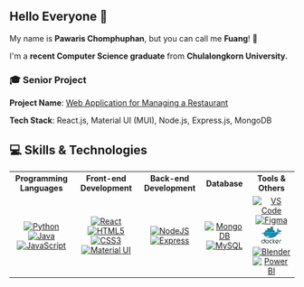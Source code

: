 ## Hello Everyone 👋 
My name is **Pawaris Chomphuphan**, but you can call me **Fuang**! 🥰

I'm a **recent Computer Science graduate** from **Chulalongkorn University.**

### 🎓 Senior Project  
**Project Name**: [Web Application for Managing a Restaurant](https://github.com/oofaungoo/Web-Application-for-Managing-a-Restaurant)

**Tech Stack**: React.js, Material UI (MUI), Node.js, Express.js, MongoDB

## 💻 Skills & Technologies
<table>
  <tr>
    <th>Programming Languages</th>
    <th>Front-end Development</th>
    <th>Back-end Development</th>
    <th>Database</th>
    <th>Tools & Others</th>
  </tr>
  <tr>
    <td align="center">
      <a href="https://www.python.org/" target="_blank"><img src="https://raw.githubusercontent.com/danielcranney/readme-generator/main/public/icons/skills/python-colored.svg" width="36" alt="Python" /></a>
      <a href="https://www.oracle.com/java/" target="_blank"><img src="https://raw.githubusercontent.com/danielcranney/readme-generator/main/public/icons/skills/java-colored.svg" width="36" alt="Java" /></a>
      <a href="https://developer.mozilla.org/en-US/docs/Web/JavaScript" target="_blank"><img src="https://raw.githubusercontent.com/danielcranney/readme-generator/main/public/icons/skills/javascript-colored.svg" width="36" alt="JavaScript" /></a>
    </td>
    <td align="center">
      <a href="https://reactjs.org/" target="_blank"><img src="https://raw.githubusercontent.com/danielcranney/readme-generator/main/public/icons/skills/react-colored.svg" width="36" alt="React" /></a>
      <a href="https://developer.mozilla.org/en-US/docs/Glossary/HTML5" target="_blank"><img src="https://raw.githubusercontent.com/danielcranney/readme-generator/main/public/icons/skills/html5-colored.svg" width="36" alt="HTML5" /></a>
      <a href="https://www.w3.org/TR/CSS/#css" target="_blank"><img src="https://raw.githubusercontent.com/danielcranney/readme-generator/main/public/icons/skills/css3-colored.svg" width="36" alt="CSS3" /></a>
      <a href="https://mui.com/" target="_blank"><img src="https://raw.githubusercontent.com/danielcranney/readme-generator/main/public/icons/skills/materialui-colored.svg" width="36" alt="Material UI" /></a>
    </td>
    <td align="center">
      <a href="https://nodejs.org/en/" target="_blank"><img src="https://raw.githubusercontent.com/danielcranney/readme-generator/main/public/icons/skills/nodejs-colored.svg" width="36" alt="NodeJS" /></a>
      <a href="https://expressjs.com/" target="_blank"><img src="https://raw.githubusercontent.com/danielcranney/readme-generator/main/public/icons/skills/express-colored.svg" width="36" alt="Express" /></a>
    </td>
    <td align="center">
      <a href="https://www.mongodb.com/" target="_blank"><img src="https://raw.githubusercontent.com/danielcranney/readme-generator/main/public/icons/skills/mongodb-colored.svg" width="36" alt="MongoDB" /></a>
      <a href="https://www.mysql.com/" target="_blank"><img src="https://raw.githubusercontent.com/danielcranney/readme-generator/main/public/icons/skills/mysql-colored.svg" width="36" alt="MySQL" /></a>
    </td>
    <td align="center">
      <a href="https://code.visualstudio.com/" target="_blank"><img src="https://code.visualstudio.com/assets/images/code-stable.png" width="36" alt="VS Code" /></a>
      <a href="https://www.figma.com/" target="_blank"><img src="https://raw.githubusercontent.com/danielcranney/readme-generator/main/public/icons/skills/figma-colored.svg" width="36" alt="Figma" /></a>
      <a href="https://www.docker.com/" target="_blank"><img src="https://raw.githubusercontent.com/devicons/devicon/master/icons/docker/docker-original-wordmark.svg" width="36" alt="Docker" /></a>
      <a href="https://www.blender.org/" target="_blank"><img src="https://download.blender.org/branding/community/blender_community_badge_white.svg" width="36" alt="Blender" /></a>
      <a href="https://powerbi.microsoft.com/" target="_blank"><img src="https://encrypted-tbn0.gstatic.com/images?q=tbn:ANd9GcSE9Vhv2E4RHVoCSDtKSS_1Zqj_6JffhTX7ow&s" width="36" alt="Power BI" /></a>
    </td>
  </tr>
</table>
